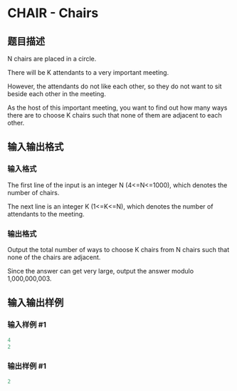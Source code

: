 # CHAIR - Chairs

## 题目描述

N chairs are placed in a circle.

There will be K attendants to a very important meeting.

However, the attendants do not like each other, so they do not want to sit beside each other in the meeting.

As the host of this important meeting, you want to find out how many ways there are to choose K chairs such that none of them are adjacent to each other.

## 输入输出格式

### 输入格式

The first line of the input is an integer N (4<=N<=1000), which denotes the number of chairs.

The next line is an integer K (1<=K<=N), which denotes the number of attendants to the meeting.

### 输出格式

Output the total number of ways to choose K chairs from N chairs such that none of the chairs are adjacent.

Since the answer can get very large, output the answer modulo 1,000,000,003.

## 输入输出样例

### 输入样例 #1

```cpp
4
2
```


### 输出样例 #1

```cpp
2
```


